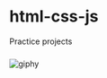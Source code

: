 # html-css-js
Practice projects
###

![giphy](https://user-images.githubusercontent.com/26866690/154828632-c1848127-2c30-4eb8-ad4e-4e25529c34d3.gif)
